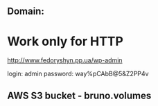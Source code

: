 ## Domain:
# Work only for HTTP

http://www.fedoryshyn.pp.ua/wp-admin

login: admin
password: way%pCAbB@5&Z2PP4v

## AWS S3 bucket - bruno.volumes

